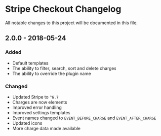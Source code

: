 # Stripe Checkout Changelog

All notable changes to this project will be documented in this file.

## 2.0.0 - 2018-05-24

### Added

- Default templates
- The ability to filter, search, sort and delete charges
- The ability to override the plugin name

### Changed

- Updated Stripe to `^6.7`
- Charges are now elements
- Improved error handling
- Improved settings templates
- Event names changed to `EVENT_BEFORE_CHARGE` and `EVENT_AFTER_CHARGE`
- Updated icons
- More charge data made available
